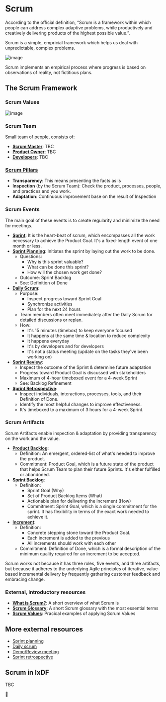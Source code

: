 # Scrum

According to the official definition, “Scrum is a framework within which people
can address complex adaptive problems, while productively and creatively delivering
products of the highest possible value.”.

Scrum is a simple, empricial framework which helps us deal with unpredictable, complex problems.

![image](https://scrumorg-website-prod.s3.amazonaws.com/drupal/inline-images/2021-01/scrumorg-scrum-framework-3000.png)

Scrum implements an empirical process where progress is based on observations of reality, not fictitious plans.

## The Scrum Framework

### Scrum Values

![image](https://user-images.githubusercontent.com/77272856/150678447-cafcd33b-23df-4595-8292-e94f79a8edca.png)

### Scrum Team

Small team of people, consists of:

-   **[Scrum Master](https://www.scrum.org/resources/what-is-a-scrum-master)**: TBC
-   **[Product Owner](https://www.scrum.org/resources/what-is-a-product-owner)**: TBC
-   **[Developers](https://www.scrum.org/resources/what-is-a-scrum-developer)**: TBC

### [Scrum Pillars](https://www.scrum.org/resources/blog/three-pillars-empiricism-scrum)

-   **Transparency**: This means presenting the facts as is
-   **Inspection** (by the Scrum Team): Check the product, processes, people, and practices and you work.
-   **Adaptation**: Continuous improvement base on the result of Inspection

### Scrum Events

The main goal of these events is to create regularity and minimize the need for meetings.

-   **[Sprint](https://www.scrum.org/resources/what-is-a-sprint-in-scrum)**:
    It is the heart-beat of scrum, which encompasses all the work necessary to achieve the Product Goal.
    It's a fixed-length event of one month or less.
-   **[Sprint Planning](https://www.scrum.org/resources/what-is-sprint-planning)**: Initiates the sprint by laying out the work to be done.
    -   Questions:
        -   Why is this sprint valuable?
        -   What can be done this sprint?
        -   How will the chosen work get done?
    -   Outcome: Sprint Backlog
    -   See: Definition of Done
-   **[Daily Scrum](https://www.scrum.org/resources/what-is-a-daily-scrum)**:
    -   Purpose:
        -   Inspect progress toward Sprint Goal
        -   Synchronize activities
        -   Plan for the next 24 hours
    -   Team members often meet immediately after the Daily Scrum for detailed discussions or replan.
    -   How:
        -   It's 15 minutes (timebox) to keep everyone focused
        -   It happens at the same time & location to reduce complexity
        -   It happens everyday
        -   It's by developers and for developers
        -   It's not a status meeting (update on the tasks they've been working on)
-   **[Sprint Review](https://www.scrum.org/resources/what-is-a-sprint-review)**:
    -   Inspect the outcome of the Sprint & determine future adaptation
    -   Progress toward Product Goal is discussed with stakeholders
    -   Maximum of 4-hour timeboxed event for a 4-week Sprint
    -   See: Backlog Refinement
-   **[Sprint Retrospective](https://www.scrum.org/resources/what-is-a-sprint-retrospective)**:
    -   Inspect individuals, interactions, processes, tools, and their Definition of Done.
    -   Identify the most helpful changes to improve effectiveness.
    -   It's timeboxed to a maximum of 3 hours for a 4-week Sprint.

### Scrum Artifacts

Scrum Artifacts enable inspection & adaptation by providing transparency on the work and the value.

-   **[Product Backlog](https://www.scrum.org/resources/what-is-a-product-backlog)**:
    -   Definition: An emergent, ordered-list of what's needed to improve the product.
    -   Commitment: Product Goal, which is a future state of the product that helps
        Scrum Team to plan their future Sprints. It's either fulfilled or abandoned.
-   **[Sprint Backlog](https://www.scrum.org/resources/what-is-a-sprint-backlog)**:
    -   Definition:
        -   Sprint Goal (Why)
        -   Set of Product Backlog Items (What)
        -   Actionable plan for delivering the Increment (How)
        -   Commitment: Sprint Goal, which is a single commitment for the sprint. It has
            flexibility in terms of the exact work needed to achieve it.
-   **[Increment](https://www.scrum.org/resources/what-is-an-increment)**:
    -   Definition:
        -   Concrete stepping stone toward the Product Goal.
        -   Each increment is added to the previous
        -   All increments should work with each other
    -   Commitment: Definition of Done, which is a formal description of the minimum
        quality required for an increment to be accepted.

Scrum works not because it has three roles, five events,
and three artifacts, but because it adheres to the underlying
Agile principles of iterative, value-based incremental delivery by frequently gathering
customer feedback and embracing change.

### External, introductory resources

-   **[What is Scrum?](https://www.scrum.org/resources/what-is-scrum)**: A short overview of what Scrum is
-   **[Scrum Glossary](https://www.scrum.org/resources/scrum-glossary)**: A short Scrum glossary with the most essential terms
-   **[Scrum Values](https://kissflow.com/project/agile/how-to-apply-5-scrum-values/)**: Pracical examples of applying Scrum Values

## More external resources

-   [Sprint planning](https://www.mountaingoatsoftware.com/agile/scrum/meetings/sprint-planning-meeting)
-   [Daily scrum](https://www.mountaingoatsoftware.com/agile/scrum/meetings/daily-scrum)
-   [Demo/Review meeting](https://www.mountaingoatsoftware.com/agile/scrum/meetings/sprint-review-meeting)
-   [Sprint retrospective](https://www.mountaingoatsoftware.com/agile/scrum/meetings/sprint-retrospective)

## Scrum in IxDF

TBC

🦄
